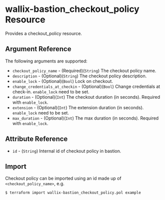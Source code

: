 # wallix-bastion_checkout_policy Resource

Provides a checkout_policy resource.

## Argument Reference

The following arguments are supported:

* `checkout_policy_name` - (Required)(`String`) The checkout policy name.
* `description` - (Optional)(`String`) The checkout policy description.
* `enable_lock` - (Optional)(`Bool`) Lock on checkout.
* `change_credentials_at_checkin` - (Optional)(`Bool`) Change credentials at check-in. `enable_lock` need to be set.
* `duration` - (Optional)(`Int`) The checkout duration (in seconds). Required with `enable_lock`.
* `extension` - (Optional)(`Int`) The extension duration (in seconds). `enable_lock` need to be set.
* `max_duration` - (Optional)(`Int`) The max duration (in seconds). Required with `enable_lock`.

## Attribute Reference

* `id` - (`String`) Internal id of checkout policy in bastion.

## Import

Checkout policy can be imported using an id made up of `<checkout_policy_name>`, e.g.

```
$ terraform import wallix-bastion_checkout_policy.pol example
```
